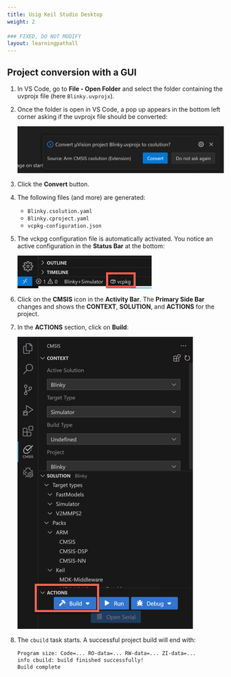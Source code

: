 ```yaml
---
title: Usig Keil Studio Desktop
weight: 2

### FIXED, DO NOT MODIFY
layout: learningpathall
---
```


## Project conversion with a GUI 

1. In VS Code, go to **File - Open Folder** and select the folder containing the uvprojx file (here `Blinky.uvprojx`).

1. Once the folder is open in VS Code, a pop up appears in the bottom left corner asking if the uvprojx file should be converted:

   ![Convert project](./convert_project.png)

1. Click the **Convert** button.

1. The following files (and more) are generated:
   - `Blinky.csolution.yaml`
   - `Blinky.cproject.yaml`
   - `vcpkg-configuration.json`

1. The vckpg configuration file is automatically activated. You notice an active configuration in the **Status Bar** at the bottom:

   ![vcpkg activated](./vcpkg-activated.png)

1. Click on the **CMSIS** icon in the **Activity Bar**. The **Primary Side Bar** changes and shows the **CONTEXT**, **SOLUTION**, and **ACTIONS** for the project.

1. In the **ACTIONS** section, click on **Build**:

   ![CMSIS build](./cmsis-build.png)

1. The `cbuild` task starts. A successful project build will end with:

   ```output
   Program size: Code=... RO-data=... RW-data=... ZI-data=...
   info cbuild: build finished successfully!
   Build complete
   ```
